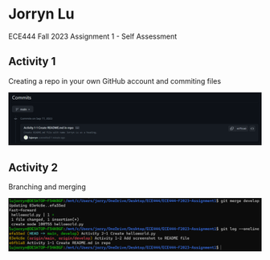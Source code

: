 # Jorryn Lu
ECE444 Fall 2023 Assignment 1 - Self Assessment

## Activity 1
Creating a repo in your own GitHub account and commiting files
<p>
    <img src="screenshots\Activity1-commit.png" alt="Screenshot Activity 1"/>
</p>

## Activity 2
Branching and merging
<p>
    <img src="screenshots\Activity2-branch&merge.png" alt="Screenshot Activity 2"/>
</p>